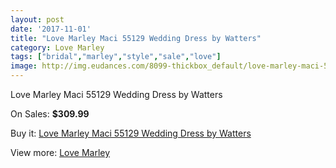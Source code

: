 ```yaml
---
layout: post
date: '2017-11-01'
title: "Love Marley Maci 55129 Wedding Dress by Watters"
category: Love Marley
tags: ["bridal","marley","style","sale","love"]
image: http://img.eudances.com/8099-thickbox_default/love-marley-maci-55129-wedding-dress-by-watters.jpg
---
```

Love Marley Maci 55129 Wedding Dress by Watters

On Sales: **$309.99**
<a href="https://www.eudances.com/en/love-marley/2815-love-marley-maci-55129-wedding-dress-by-watters.html"><amp-img layout="responsive" width="600" height="600" src="//img.eudances.com/8099-thickbox_default/love-marley-maci-55129-wedding-dress-by-watters.jpg" alt="Love Marley Maci 55129 Wedding Dress by Watters 0" /></a>
<a href="https://www.eudances.com/en/love-marley/2815-love-marley-maci-55129-wedding-dress-by-watters.html"><amp-img layout="responsive" width="600" height="600" src="//img.eudances.com/8101-thickbox_default/love-marley-maci-55129-wedding-dress-by-watters.jpg" alt="Love Marley Maci 55129 Wedding Dress by Watters 1" /></a>
<a href="https://www.eudances.com/en/love-marley/2815-love-marley-maci-55129-wedding-dress-by-watters.html"><amp-img layout="responsive" width="600" height="600" src="//img.eudances.com/8100-thickbox_default/love-marley-maci-55129-wedding-dress-by-watters.jpg" alt="Love Marley Maci 55129 Wedding Dress by Watters 2" /></a>

Buy it: [Love Marley Maci 55129 Wedding Dress by Watters](https://www.eudances.com/en/love-marley/2815-love-marley-maci-55129-wedding-dress-by-watters.html "Love Marley Maci 55129 Wedding Dress by Watters")

View more: [Love Marley](https://www.eudances.com/en/44-love-marley "Love Marley")